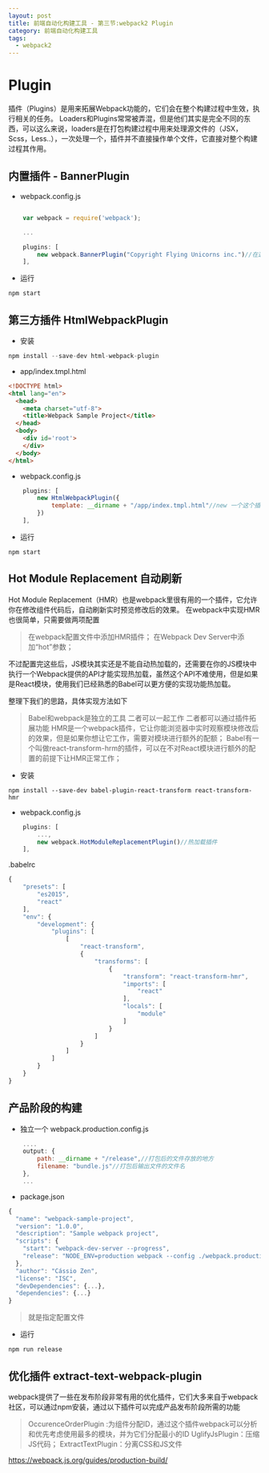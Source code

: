 ```yaml
---
layout: post
title: 前端自动化构建工具 - 第三节:webpack2 Plugin
category: 前端自动化构建工具
tags:
  - webpack2
---
```


# Plugin

插件（Plugins）是用来拓展Webpack功能的，它们会在整个构建过程中生效，执行相关的任务。
Loaders和Plugins常常被弄混，但是他们其实是完全不同的东西，可以这么来说，loaders是在打包构建过程中用来处理源文件的（JSX，Scss，Less..），一次处理一个，插件并不直接操作单个文件，它直接对整个构建过程其作用。

## 内置插件 - BannerPlugin

- webpack.config.js

```javascript

    var webpack = require('webpack');

    ...

    plugins: [
        new webpack.BannerPlugin("Copyright Flying Unicorns inc.")//在这个数组中new一个就可以了
    ],
```

- 运行

```
npm start
```

## 第三方插件 HtmlWebpackPlugin

- 安装

```javascript
npm install --save-dev html-webpack-plugin
```

- app/index.tmpl.html

```html
<!DOCTYPE html>
<html lang="en">
  <head>
    <meta charset="utf-8">
    <title>Webpack Sample Project</title>
  </head>
  <body>
    <div id='root'>
    </div>
  </body>
</html>
```

- webpack.config.js

```javascript
    plugins: [
        new HtmlWebpackPlugin({
            template: __dirname + "/app/index.tmpl.html"//new 一个这个插件的实例，并传入相关的参数
        })
    ],
```

- 运行

```
npm start
```

## Hot Module Replacement 自动刷新

Hot Module Replacement（HMR）也是webpack里很有用的一个插件，它允许你在修改组件代码后，自动刷新实时预览修改后的效果。
在webpack中实现HMR也很简单，只需要做两项配置

> 在webpack配置文件中添加HMR插件；
> 在Webpack Dev Server中添加“hot”参数；

不过配置完这些后，JS模块其实还是不能自动热加载的，还需要在你的JS模块中执行一个Webpack提供的API才能实现热加载，虽然这个API不难使用，但是如果是React模块，使用我们已经熟悉的Babel可以更方便的实现功能热加载。

整理下我们的思路，具体实现方法如下

> Babel和webpack是独立的工具
> 二者可以一起工作
> 二者都可以通过插件拓展功能
> HMR是一个webpack插件，它让你能浏览器中实时观察模块修改后的效果，但是如果你想让它工作，需要对模块进行额外的配额；
> Babel有一个叫做react-transform-hrm的插件，可以在不对React模块进行额外的配置的前提下让HMR正常工作；

- 安装

```
npm install --save-dev babel-plugin-react-transform react-transform-hmr
```

- webpack.config.js

```javascript
    plugins: [
        ...,
        new webpack.HotModuleReplacementPlugin()//热加载插件
    ],
```

.babelrc

```javascript
{
    "presets": [
        "es2015",
        "react"
    ],
    "env": {
        "development": {
            "plugins": [
                [
                    "react-transform",
                    {
                        "transforms": [
                            {
                                "transform": "react-transform-hmr",
                                "imports": [
                                    "react"
                                ],
                                "locals": [
                                    "module"
                                ]
                            }
                        ]
                    }
                ]
            ]
        }
    }
}
```

## 产品阶段的构建

- 独立一个 webpack.production.config.js

```javascript
    ....
    output: {
        path: __dirname + "/release",//打包后的文件存放的地方
        filename: "bundle.js"//打包后输出文件的文件名
    },
    ...
```

- package.json

```javascript
{
  "name": "webpack-sample-project",
  "version": "1.0.0",
  "description": "Sample webpack project",
  "scripts": {
    "start": "webpack-dev-server --progress",
    "release": "NODE_ENV=production webpack --config ./webpack.production.config.js --progress"
  },
  "author": "Cássio Zen",
  "license": "ISC",
  "devDependencies": {...},
  "dependencies": {...}
}
```

> 就是指定配置文件

- 运行

```
npm run release
```

## 优化插件 extract-text-webpack-plugin

webpack提供了一些在发布阶段非常有用的优化插件，它们大多来自于webpack社区，可以通过npm安装，通过以下插件可以完成产品发布阶段所需的功能

> OccurenceOrderPlugin :为组件分配ID，通过这个插件webpack可以分析和优先考虑使用最多的模块，并为它们分配最小的ID
> UglifyJsPlugin：压缩JS代码；
> ExtractTextPlugin：分离CSS和JS文件

https://webpack.js.org/guides/production-build/



